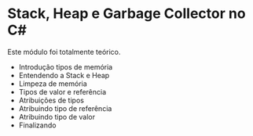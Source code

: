 # Stack, Heap e Garbage Collector no C#

Este módulo foi totalmente teórico.

- Introdução tipos de memória
- Entendendo a Stack e Heap
- Limpeza de memória
- Tipos de valor e referência
- Atribuições de tipos
- Atribuindo tipo de referência
- Atribuindo tipo de valor
- Finalizando

